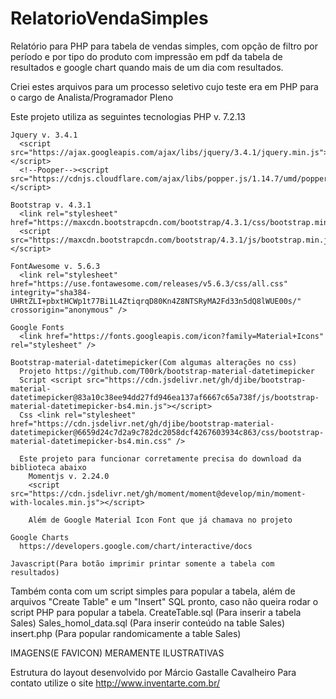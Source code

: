 # RelatorioVendaSimples
Relatório para PHP para tabela de vendas simples, com opção de filtro por período e por tipo do produto com impressão em pdf da tabela de resultados e google chart quando mais de um dia com resultados.

Criei estes arquivos para um processo seletivo cujo teste era em PHP para o cargo de Analista/Programador Pleno

  Este projeto utiliza as seguintes tecnologias
    PHP v. 7.2.13

    Jquery v. 3.4.1
      <script src="https://ajax.googleapis.com/ajax/libs/jquery/3.4.1/jquery.min.js"></script>
      <!--Pooper--><script src="https://cdnjs.cloudflare.com/ajax/libs/popper.js/1.14.7/umd/popper.min.js"></script>

    Bootstrap v. 4.3.1
      <link rel="stylesheet" href="https://maxcdn.bootstrapcdn.com/bootstrap/4.3.1/css/bootstrap.min.css">
      <script src="https://maxcdn.bootstrapcdn.com/bootstrap/4.3.1/js/bootstrap.min.js"></script>

    FontAwesome v. 5.6.3
      <link rel="stylesheet" href="https://use.fontawesome.com/releases/v5.6.3/css/all.css" integrity="sha384-UHRtZLI+pbxtHCWp1t77Bi1L4ZtiqrqD80Kn4Z8NTSRyMA2Fd33n5dQ8lWUE00s/" crossorigin="anonymous" />

    Google Fonts
      <link href="https://fonts.googleapis.com/icon?family=Material+Icons" rel="stylesheet" />

    Bootstrap-material-datetimepicker(Com algumas alterações no css)
      Projeto https://github.com/T00rk/bootstrap-material-datetimepicker
      Script <script src="https://cdn.jsdelivr.net/gh/djibe/bootstrap-material-datetimepicker@83a10c38ee94dd27fd946ea137af6667c65a738f/js/bootstrap-material-datetimepicker-bs4.min.js"></script>
      Css <link rel="stylesheet" href="https://cdn.jsdelivr.net/gh/djibe/bootstrap-material-datetimepicker@6659d24c7d2a9c782dc2058dcf4267603934c863/css/bootstrap-material-datetimepicker-bs4.min.css" />

      Este projeto para funcionar corretamente precisa do download da biblioteca abaixo
        Momentjs v. 2.24.0
        <script src="https://cdn.jsdelivr.net/gh/moment/moment@develop/min/moment-with-locales.min.js"></script>

        Além de Google Material Icon Font que já chamava no projeto

    Google Charts
      https://developers.google.com/chart/interactive/docs

    Javascript(Para botão imprimir printar somente a tabela com resultados)


  Também conta com um script simples para popular a tabela, além de arquivos "Create Table" e um "Insert" SQL pronto, caso não queira rodar o script PHP para popular a tabela.
    CreateTable.sql (Para inserir a tabela Sales)
    Sales_homol_data.sql (Para inserir conteúdo na table Sales)
    insert.php (Para popular randomicamente a table Sales)
    
  IMAGENS(E FAVICON) MERAMENTE ILUSTRATIVAS
  
  Estrutura do layout desenvolvido por Márcio Gastalle Cavalheiro
  Para contato utilize o site http://www.inventarte.com.br/
